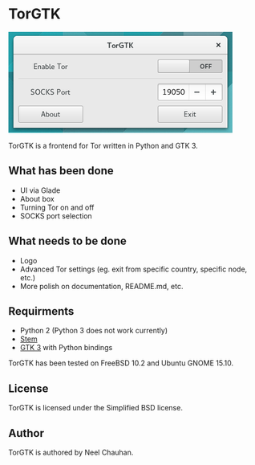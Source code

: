 # TorGTK
![TorGTK Screenshot](TorGTK.png)

TorGTK is a frontend for Tor written in Python and GTK 3. 

## What has been done
 * UI via Glade
 * About box
 * Turning Tor on and off
 * SOCKS port selection

## What needs to be done
 * Logo
 * Advanced Tor settings (eg. exit from specific country, specific node, etc.)
 * More polish on documentation, README.md, etc.

## Requirments
 * Python 2 (Python 3 does not work currently)
 * [Stem](https://stem.torproject.org/)
 * [GTK 3](http://www.gtk.org/) with Python bindings

TorGTK has been tested on FreeBSD 10.2 and Ubuntu GNOME 15.10.

## License
TorGTK is licensed under the Simplified BSD license.

## Author
TorGTK is authored by Neel Chauhan.
